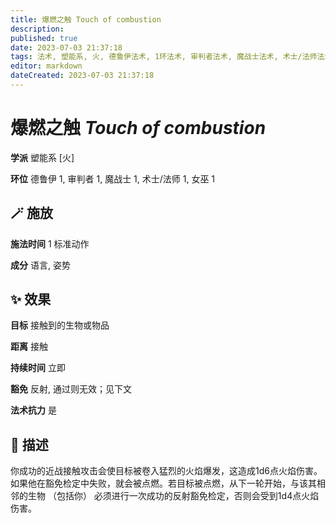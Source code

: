 ```yaml
---
title: 爆燃之触 Touch of combustion
description: 
published: true
date: 2023-07-03 21:37:18
tags: 法术, 塑能系, 火, 德鲁伊法术, 1环法术, 审判者法术, 魔战士法术, 术士/法师法术, 女巫法术
editor: markdown
dateCreated: 2023-07-03 21:37:18
---
```


# **爆燃之触** *Touch of combustion*

**学派** 塑能系 \[火\] 

**环位** 德鲁伊 1, 审判者 1, 魔战士 1, 术士/法师 1, 女巫 1

## 🪄 施放

**施法时间** 1 标准动作

**成分** 语言, 姿势

## ✨ 效果 

**目标** 接触到的生物或物品 

**距离** 接触  

**持续时间** 立即 

**豁免** 反射, 通过则无效；见下文

**法术抗力** 是

## 📖 描述

你成功的近战接触攻击会使目标被卷入猛烈的火焰爆发，这造成1d6点火焰伤害。如果他在豁免检定中失败，就会被点燃。若目标被点燃，从下一轮开始，与该其相邻的生物 （包括你） 必须进行一次成功的反射豁免检定，否则会受到1d4点火焰伤害。
    
